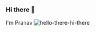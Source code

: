 ### Hi there 👋
I'm Pranav
![hello-there-hi-there](https://user-images.githubusercontent.com/104482770/182368510-4c1fe998-411e-432f-b057-ea6504f040c8.gif)

